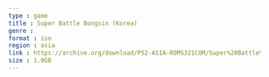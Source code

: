 ```yaml
---
type : game
title : Super Battle Bongsin (Korea)
genre : 
format : iso
region : asia
link : https://archive.org/download/PS2-ASIA-ROMS321COM/Super%20Battle%20Bongsin%20%28Korea%29.7z
size : 1.0GB
---
```

